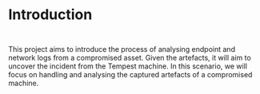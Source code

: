 # Introduction
## <div>
<img src="" />
</div>

This project aims to introduce the process of analysing endpoint and network logs from a compromised asset. Given the artefacts, it will aim to uncover the incident from the Tempest machine. In this scenario, we will focus on handling and analysing the captured artefacts of a compromised machine.
